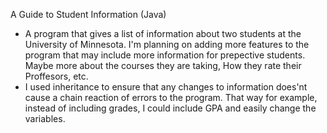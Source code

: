 A Guide to Student Information (Java)
- A program that gives a list of information about two students at the University of Minnesota. I'm planning on adding more features to the program that may include more information for prepective students. Maybe more about the courses they are taking, How they rate their Proffesors, etc.  
- I used inheritance to ensure that any changes to information does'nt cause a chain reaction of errors to the program. That way for example, instead of including grades, I could include GPA and easily change the variables.

